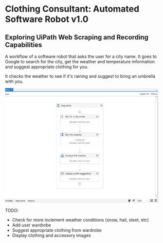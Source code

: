 # Clothing Consultant: Automated Software Robot v1.0

## Exploring UiPath Web Scraping and Recording Capabilities

A workflow of a software robot that asks the user for a city name. It goes to Google to search for the city, get the weather and temperature information and suggest appropriate clothing for you.

It checks the weather to see if it's raining and suggest to bring an umbrella with you.

![Screenshot of clothing consultant workflow in UiPath Studio](.screenshots/CC-screenshot.png 'Screenshot of clothing consultant workflow in UiPath Studio')

TODO:

- Check for more inclement weather conditions (snow, hail, sleet, etc)
- Add user wardrobe
- Suggest appropriate clothing from wardrobe
- Display clothing and accessory images
